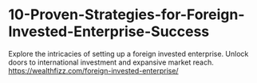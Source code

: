# 10-Proven-Strategies-for-Foreign-Invested-Enterprise-Success
Explore the intricacies of setting up a foreign invested enterprise. Unlock doors to international investment and expansive market reach. https://wealthfizz.com/foreign-invested-enterprise/
